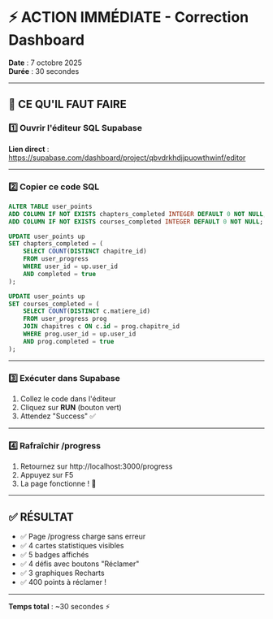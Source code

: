 # ⚡ ACTION IMMÉDIATE - Correction Dashboard

**Date** : 7 octobre 2025  
**Durée** : 30 secondes

---

## 🎯 CE QU'IL FAUT FAIRE

### 1️⃣ Ouvrir l'éditeur SQL Supabase

**Lien direct** : https://supabase.com/dashboard/project/qbvdrkhdjjpuowthwinf/editor

---

### 2️⃣ Copier ce code SQL

```sql
ALTER TABLE user_points 
ADD COLUMN IF NOT EXISTS chapters_completed INTEGER DEFAULT 0 NOT NULL,
ADD COLUMN IF NOT EXISTS courses_completed INTEGER DEFAULT 0 NOT NULL;

UPDATE user_points up
SET chapters_completed = (
    SELECT COUNT(DISTINCT chapitre_id)
    FROM user_progress
    WHERE user_id = up.user_id
    AND completed = true
);

UPDATE user_points up
SET courses_completed = (
    SELECT COUNT(DISTINCT c.matiere_id)
    FROM user_progress prog
    JOIN chapitres c ON c.id = prog.chapitre_id
    WHERE prog.user_id = up.user_id
    AND prog.completed = true
);
```

---

### 3️⃣ Exécuter dans Supabase

1. Collez le code dans l'éditeur
2. Cliquez sur **RUN** (bouton vert)
3. Attendez "Success" ✅

---

### 4️⃣ Rafraîchir /progress

1. Retournez sur http://localhost:3000/progress
2. Appuyez sur F5
3. La page fonctionne ! 🎉

---

## ✅ RÉSULTAT

- ✅ Page /progress charge sans erreur
- ✅ 4 cartes statistiques visibles
- ✅ 5 badges affichés
- ✅ 4 défis avec boutons "Réclamer"
- ✅ 3 graphiques Recharts
- ✅ 400 points à réclamer !

---

**Temps total** : ~30 secondes ⚡
